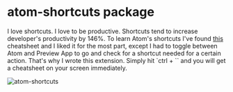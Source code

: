 # atom-shortcuts package

I love shortcuts. I love to be productive. Shortcuts tend to increase developer's productivity by 146%.  To learn Atom's shortcuts I've found [this](http://d2wy8f7a9ursnm.cloudfront.net/atom-editor-cheat-sheet.pdf) cheatsheet and I liked it for the most part, except I had to toggle between Atom and Preview App to go and check for a shortcut needed for a certain action. That's why I wrote this extension. Simply hit `ctrl + `` and you will get a cheatsheet on your screen immediately.

![atom-shortcuts](https://cloud.githubusercontent.com/assets/6267340/9027127/72425560-3916-11e5-9c24-14ac297bc6ac.png)
